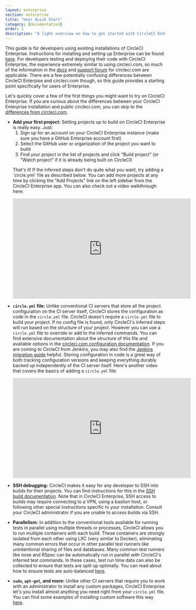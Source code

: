 ```yaml
---
layout: enterprise
section: enterprise
title: "User Quick Start"
category: [documentation]
order: 1
description: "A light overview on how to get started with CircleCI Enterprise."
---
```


This guide is for developers using existing installations of CircleCI Enterprise.
Instructions for installing and setting up Enterprise can be found [here]({{site.baseurl}}/enterprise/overview/).
For developers testing and deploying their code with CircleCI Enterprise, the
experience extremely similar to using circleci.com, so much of the information in the
[docs](https://circleci.com/docs/) and [support forum](https://discuss.circleci.com)
for circleci.com are applicable. There are a few potentially
confusing differences between CircleCI Enterpise and circleci.com though, so this guide
provides a starting point specifically for users of Enterprise.

Let's quickly cover a few of the first things you might want to try on CircleCI Enterprise. If you
are curious about the differences between your CircleCI Enterprise installation and public circleci.com,
you can skip to the [differences from circleci.com]({{site.baseurl}}/enterprise/differences/).

<ul><li><b>Add your first project:</b> Setting projects up to build on CircleCI Enterprise is really easy.
Just:
<ol>
    <li>Sign up for an account on your CircleCI Enterprise instance (make sure you have a GitHub Enterprise account first)</li>
    <li>Select the GitHub user or organization of the project you want to build</li>
    <li>Find your project in the list of projects and click "Build project" (or "Watch project" if it is already being built on CircleCI)</li>
</ol>
<p>That's it! If the inferred steps don't do quite what you want, try adding a `circle.yml` file as described below. You
can add more projects at any time by clicking the "Add Projects" link on the left sidebar from the CircleCI Enterprise app.
You can also check out a video walkthrough here:</p>
<iframe width="560" height="315" src="https://www.youtube.com/embed/LwEdbdSqcZI" frameborder="0" allowfullscreen></iframe>
<br>
</li></ul>

<ul><li><p><b><code>circle.yml</code> file:</b> Unlike conventional CI servers that store all the project configuration
on the CI server itself, CircleCI stores the configuration as code in the <code>circle.yml</code>
file. CircleCI doesn't require a <code>circle.yml</code> file to build your project. If no config file is found,
only CircleCI's inferred steps will run based on the structure of your project. However you can use
a <code>circle.yml</code> file to override or add to the inferred commands.
You can find extensive documentation about the structure of this file and available
options in the <a href="https://circleci.com/docs/configuration">circleci.com configuration documentation</a>.
If you are coming to CircleCI from Jenkins, you may also find the
<a href="https://circleci.com/docs/migrating-from-jenkins">Jenkins migration guide</a> helpful. Storing
configuration in code is a great way of both tracking configuration versions and keeping
everything durably backed up independently of the CI server itself. Here's another video that
covers the basics of adding a <code>circle.yml</code> file:</p>
<iframe width="560" height="315" src="https://www.youtube.com/embed/X6TOyHL_RXs" frameborder="0" allowfullscreen></iframe>
<br>
</li></ul>


- **SSH debugging:** CircleCI makes it easy for any developer to SSH into builds for their projects.
You can find instructions for this in the [SSH build documentation]({{site.baseurl}}/1.0/ssh-build/).
Note that in CircleCI Enterprise, SSH access to builds may require connecting to a VPN, using a bastion
host, or following other special instructions specific to your installation. Consult your CircleCI
administrator if you are unable to access builds via SSH.

- **Parallelism:** In addition to the conventional tools available for running tests in parallel using
multiple threads or processes, CircleCI allows you to run multiple containers with each build. These
containers are strongly isolated from each other using LXC (very similar to Docker), eliminating many
common errors that occur in other parallel test runners like unintentional sharing of files and databases.
Many common test runners like nose and RSpec can be automatically run in parallel with CircleCI's inferred
test commands. In these cases, test run time data can also be collected to ensure that tests are split up
optimally. You can read about how to ensure tests are auto-balanced [here]({{site.baseurl}}/1.0/test-metadata/).

- **`sudo`, `apt-get`, and more:** Unlike other CI servers that require you to work with an administrator
to install any custom packages, CircleCI Enterprise let's you install almost anything you need
right from your `circle.yml` file. You can find some examples of installing custom software this way
[here]({{site.baseurl}}/1.0/installing-custom-software/).
